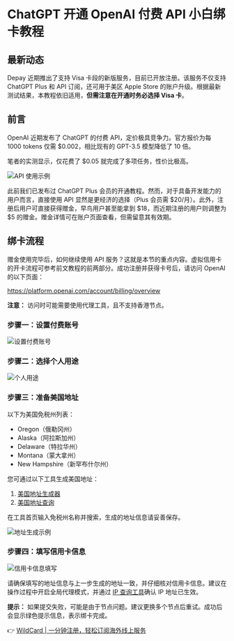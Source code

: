 # ChatGPT 开通 OpenAI 付费 API 小白绑卡教程

## 最新动态

Depay 近期推出了支持 Visa 卡段的新版服务，目前已开放注册。该服务不仅支持 ChatGPT Plus 和 API 订阅，还可用于美区 Apple Store 的账户升级。根据最新测试结果，本教程依旧适用，**但需注意在开通时务必选择 Visa 卡**。

## 前言

OpenAI 近期发布了 ChatGPT 的付费 API，定价极具竞争力。官方报价为每 1000 tokens 仅需 $0.002，相比现有的 GPT-3.5 模型降低了 10 倍。

笔者的实测显示，仅花费了 $0.05 就完成了多项任务，性价比极高。

![API 使用示例](https://bbtdd.com/img/93822791423083.webp)

此前我们已发布过 ChatGPT Plus 会员的开通教程。然而，对于具备开发能力的用户而言，直接使用 API 显然是更经济的选择（Plus 会员需 $20/月）。此外，注册后用户可直接获得赠金，早鸟用户甚至能拿到 $18，而近期注册的用户则调整为 $5 的赠金。赠金详情可在账户页面查看，但需留意其有效期。

## 绑卡流程

赠金使用完毕后，如何继续使用 API 服务？这就是本节的重点内容。虚拟信用卡的开卡流程可参考前文教程的前两部分。成功注册并获得卡号后，请访问 OpenAI 的以下页面：


https://platform.openai.com/account/billing/overview


**注意：** 访问时可能需要使用代理工具，且不支持香港节点。

### 步骤一：设置付费账号

![设置付费账号](https://bbtdd.com/img/9404565046.webp)

### 步骤二：选择个人用途

![个人用途](https://bbtdd.com/img/745316075102990.webp)

### 步骤三：准备美国地址

以下为美国免税州列表：

- Oregon（俄勒冈州）
- Alaska（阿拉斯加州）
- Delaware（特拉华州）
- Montana（蒙大拿州）
- New Hampshire（新罕布什尔州）

您可通过以下工具生成美国地址：

1. [美国地址生成器](http://www.haoweichi.com/)
2. [美国地址查询](https://www.meiguodizhi.com/)

在工具首页输入免税州名称并搜索，生成的地址信息请妥善保存。

![地址生成示例](https://bbtdd.com/img/70748810320.webp)

### 步骤四：填写信用卡信息

![信用卡信息填写](https://bbtdd.com/img/6272483341817712.webp)

请确保填写的地址信息与上一步生成的地址一致，并仔细核对信用卡信息。建议在操作过程中开启全局代理模式，并通过 [IP 查询工具](https://ip138.com/)确认 IP 地址已生效。

**提示：** 如果提交失败，可能是由于节点问题。建议更换多个节点后重试。成功后会显示绿色提示信息，表示绑卡完成。

👉 [WildCard | 一分钟注册，轻松订阅海外线上服务](https://bbtdd.com/WildCard)